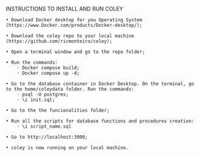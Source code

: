 INSTRUCTIONS TO INSTALL AND RUN COLEY

    • Download Docker desktop for you Operating System (https://www.Docker.com/products/Docker-desktop/);
      
    • Download the coley repo to your local machine (https://github.com/ricmonteiro/coley);
      
    • Open a terminal window and go to the repo folder;
      
    • Run the commands:
        ◦ Docker compose build;
        ◦ Docker compose up -d;
          
    • Go to the database container in Docker Desktop. On the terminal, go to the home/coleydata folder. Run the commands:
        ◦ psql -U postgres;
        ◦ \i init.sql;
          
    • Go to the the funcionalities folder;
      
    • Run all the scripts for database functions and procedures creation:
        ◦ \i script_name.sql
          
    • Go to http://localhost:3000;
      
    • coley is now running on your local machine.

